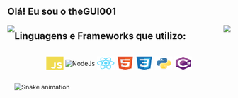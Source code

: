 ## Olá! Eu sou o theGUI001

<div align="center" width="100%" height="180em">
  <a src="https://github.com/theGUI001">
  <img align="left" height="180em" src="https://github-readme-stats.vercel.app/api?username=thegui001&show_icons=true&theme=codeSTACKr&include_all_commits=true&count_private=true"/>
  <img align="right" height="180em" src="https://github-readme-stats.vercel.app/api/top-langs/?username=thegui001&layout=compact&langs_count=10&theme=codeSTACKr"/>
</div>

## Linguagens e Frameworks que utilizo:
  <div align="center" width="100%" top="50px"><br>
  <img align="center" alt="Js" height="30" width="40" src="https://raw.githubusercontent.com/devicons/devicon/master/icons/javascript/javascript-plain.svg">
  <img align="center" alt="NodeJs" height="30" width="40" src="https://cdn.jsdelivr.net/gh/devicons/devicon/icons/nodejs/nodejs-original.svg" />
  <img align="center" alt="React" height="30" width="40" src="https://raw.githubusercontent.com/devicons/devicon/master/icons/react/react-original.svg">
  <img align="center" alt="HTML" height="30" width="40" src="https://raw.githubusercontent.com/devicons/devicon/master/icons/html5/html5-original.svg">
  <img align="center" alt="CSS" height="30" width="40" src="https://raw.githubusercontent.com/devicons/devicon/master/icons/css3/css3-original.svg">
  <img align="center" alt="Python" height="30" width="40" src="https://raw.githubusercontent.com/devicons/devicon/master/icons/python/python-original.svg">
  <img align="center" alt="Csharp" height="30" width="40" src="https://raw.githubusercontent.com/devicons/devicon/master/icons/csharp/csharp-original.svg">
</div>
  
  ##
  
![Snake animation](https://github.com/theGUI001/theGUI001/blob/output/github-contribution-grid-snake.svg)
